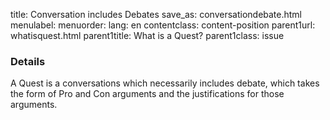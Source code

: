 title: Conversation includes Debates
save_as: conversationdebate.html
menulabel:
menuorder:
lang: en
contentclass: content-position
parent1url: whatisquest.html
parent1title: What is a Quest?
parent1class: issue

### Details

A Quest is a conversations which necessarily includes debate, which takes the form of Pro and Con arguments and the justifications for those arguments.

